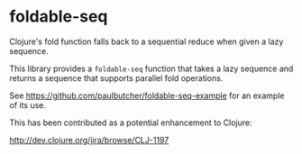 foldable-seq
============

Clojure's fold function falls back to a sequential reduce when given a lazy sequence.

This library provides a `foldable-seq` function that takes a lazy sequence and returns a sequence that supports parallel fold operations.

See https://github.com/paulbutcher/foldable-seq-example for an example of its use.

This has been contributed as a potential enhancement to Clojure:

http://dev.clojure.org/jira/browse/CLJ-1197
